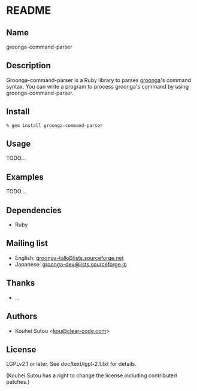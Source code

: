 # README

## Name

groonga-command-parser

## Description

Groonga-command-parser is a Ruby library to parses
[groonga](http://groonga.org/)'s command syntax. You can write a
program to process groonga's command by using groonga-command-parser.

## Install

    % gem install groonga-command-parser

## Usage

TODO...

## Examples

TODO...

## Dependencies

* Ruby

## Mailing list

* English: [groonga-talk@lists.sourceforge.net](https://lists.sourceforge.net/lists/listinfo/groonga-talk)
* Japanese: [groonga-dev@lists.sourceforge.jp](http://lists.sourceforge.jp/mailman/listinfo/groonga-dev)

## Thanks

* ...

## Authors

* Kouhei Sutou \<kou@clear-code.com\>

## License

LGPLv2.1 or later. See doc/text/lgpl-2.1.txt for details.

(Kouhei Sutou has a right to change the license including contributed
patches.)
